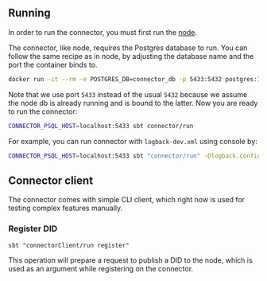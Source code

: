 ## Running
In order to run the connector, you must first run the [node](../node/README.md).

The connector, like node, requires the Postgres database to run.
You can follow the same recipe as in node, by adjusting the database name
and the port the container binds to.

```sh
docker run -it --rm -e POSTGRES_DB=connector_db -p 5433:5432 postgres:11.5
```

Note that we use port `5433` instead of the usual `5432` because we assume the node db
is already running and is bound to the latter. Now you are ready to run the connector:

```sh
CONNECTOR_PSQL_HOST=localhost:5433 sbt connector/run
```
For example, you can run connector with `logback-dev.xml` using console by:
``` sh
CONNECTOR_PSQL_HOST=localhost:5433 sbt "connector/run" -Dlogback.configurationFile=logback-dev.xml
```


## Connector client

The connector comes with simple CLI client, which right now is used for testing complex features manually.

### Register DID

```
sbt "connectorClient/run register"
```

This operation will prepare a request to publish a DID to the node, which is used as an argument while registering on the connector.

